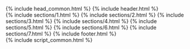 ---
---
<!--
	Story by HTML5 UP
	html5up.net | @ajlkn
	Free for personal and commercial use under the CCA 3.0 license (html5up.net/license)
-->
<html>
	<head>
		<title>Vocabolangelo</title>
		{% include head_common.html %}
	</head>
	<body class="is-preload">
	{% include header.html %}
		<div id="wrapper" class="divided">
			{% include sections/1.html %}
			{% include sections/2.html %}
			{% include sections/3.html %}
			{% include sections/4.html %}
			{% include sections/5.html %}
			{% include sections/6.html %}
			{% include sections/7.html %}
			{% include footer.html %}
		</div>
	{% include script_common.html %}
	</body>
</html>
